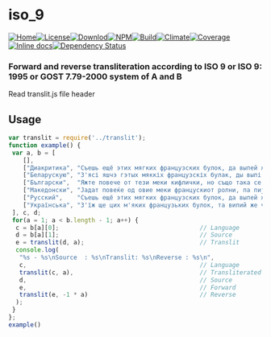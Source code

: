 # iso_9
[![Home][home-img]][home-url][![License][lic-img]][lic-url][![Downlod][down-img]][down-url][![NPM][npm-img]][npm-url][![Build][travis-img]][travis-url][![Climate][climate-img]][climate-url][![Coverage][Coverage-img]][Coverage-url][![Inline docs][docs-img]][docs-url][![Dependency Status][depe-img]][depe-url]
### **Forward and reverse transliteration according to ISO 9 or ISO 9: 1995 or GOST 7.79-2000 system of A and B**

Read translit.js file header

## Usage

```javascript
var translit = require('../translit');
function example() {
 var a, b = [
    [],
    ["Диакритика", "Съешь ещё этих мягких французских булок, да выпей же чаю!"],
    ["Беларускую", "З'ясі яшчэ гэтых мяккіх французскіх булак, ды выпі ж чаю!"],
    ["Български",  "Яжте повече от тези меки кифлички, но също така се пие чай!"],
    ["Македонски", "Јадат повеќе од овие меки францускиот ролни, па пијат чај!"],
    ["Русский",    "Съешь ещё этих мягких французских булок, да выпей же чаю!"],
    ["Українська", "З'їж ще цих м'яких французьких булок, та випий же чаю!"]
 ], c, d;
 for(a = 1; a < b.length - 1; a++) {
  c = b[a][0];                                       // Language
  d = b[a][1];                                       // Source
  e = translit(d, a);                                // Translit
  console.log(
   "%s - %s\nSource  : %s\nTranslit: %s\nReverse : %s\n",
   c,                                                // Language
   translit(c, a),                                   // Transliterated language
   d,                                                // Source
   e,                                                // Forward
   translit(e, -1 * a)                               // Reverse
  );
 }
};
example()
```
[home-img]: https://img.shields.io/badge/Home-Habrahabr.ru-blue.svg?style=flat-square
[home-url]: https://habrahabr.ru/post/250885/

[lic-img]: https://img.shields.io/badge/License-GPL-blue.svg?style=flat-square
[lic-url]: COPYRIGHT.md

[down-img]: https://img.shields.io/badge/GitHub-Latest-blue.svg?style=flat-square
[down-url]: https://github.com/xguest/iso_9_js/archive/last.zip

[npm-img]: https://img.shields.io/npm/v/iso_9.svg?style=flat-square
[npm-url]: https://www.npmjs.com/package/iso_9

[travis-img]: https://travis-ci.org/xguest/iso_9_js.svg?style=flat-square
[travis-url]: https://travis-ci.org/xguest/iso_9_js

[climate-img]: https://img.shields.io/badge/Climate-4.0-brightgreen.svg?style=flat-square
[climate-url]: https://codeclimate.com/github/xguest/iso_9_js

[Coverage-img]: https://coveralls.io/repos/github/xguest/iso_9_js/badge.svg?branch=master
[Coverage-url]: https://coveralls.io/github/xguest/iso_9_js?branch=master

[docs-img]: https://img.shields.io/badge/Docs-100%-brightgreen.svg?style=flat-square
[docs-url]: http://inch-ci.org/github/xguest/iso_9_js

[depe-img]: https://img.shields.io/badge/Deps-none-brightgreen.svg?style=flat-square
[depe-url]: https://david-dm.org/xguest/iso_9_js

